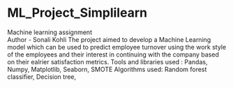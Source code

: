 # ML_Project_Simplilearn
Machine learning assignment 
<br>
Author - Sonali Kohli
The project aimed to develop a Machine Learning model which can be used to predict employee turnover using the work style of the employees and their interest in continuing with the company based on their ealrier satisfaction metrics.
Tools and libraries used : Pandas, Numpy, Matplotlib, Seaborn, SMOTE
Algorithms used: Random forest classifier, Decision tree, 
